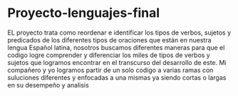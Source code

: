 # Proyecto-lenguajes-final
EL proyecto trata como reordenar e identificar los tipos de verbos, sujetos y predicados de los diferentes tipos de oraciones que están en nuestra lengua Español latina,
nosotros buscamos diferentes maneras para que el codigo logre comprender y diferenciar los miles de tipos de verbos y sujetos que logramos encontrar en el transcurso del desarrollo de este. Mi compañero y yo logramos partir de un solo codigo a varias ramas con suluciones diferentes y enfocadas a una mismas ya siendo cortas o largas en su desempeño y analisis 
